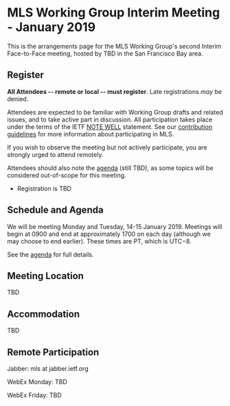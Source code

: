 # MLS Working Group Interim Meeting - January 2019

This is the arrangements page for the MLS Working Group's second Interim Face-to-Face meeting,
hosted by TBD in the San Francisco Bay area.

## Register

**All Attendees -- remote or local -- must register**. Late registrations _may_ be denied.

Attendees are expected to be familiar with Working Group drafts and related issues, and to take active part in discussion. All participation takes place under the terms of the IETF [NOTE WELL](https://www.ietf.org/about/note-well.html) statement. See our [contribution guidelines](../CONTRIBUTING.md) for more information about participating in MLS.

If you wish to observe the meeting but not actively participate, you are strongly urged to attend remotely.

Attendees should also note the [agenda](agenda.md) (still TBD), as some topics will be considered out-of-scope for this meeting.

* Registration is TBD

## Schedule and Agenda

We will be meeting Monday and Tuesday, 14-15 January 2019. Meetings will begin at 0900 and end at
approximately 1700 on each day (although we may choose to end earlier).  These times are PT, which is UTC−8.

See the [agenda](agenda.md) for full details.

## Meeting Location

TBD
## Accommodation

TBD
<!--
## Network

## Transportation
-->

## Remote Participation

Jabber: mls at jabber.ietf.org

WebEx Monday: TBD

WebEx Friday: TBD
